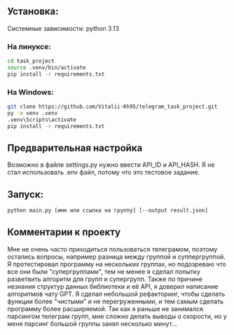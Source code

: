 ## Установка:

Системные зависимости:
python 3.13


### На линуксе:

```bash
cd task_project 
source .venv/bin/activate
pip install -r requirements.txt
```

### На Windows:
```bash
git clone https://github.com/Vitalii-Kh95/telegram_task_project.git
py -m venv .venv
.venv\Scripts\activate
pip install -r requirements.txt
```

## Предварительная настройка
Возможно в файле settings.py нужно ввести API_ID и API_HASH. Я не стал использовать .env файл, потому что это тестовое задание.


## Запуск:
```bash
python main.py [имя или ссылка на группу] [--output result.json]
```

## Комментарии к проекту
Мне не очень часто приходиться пользоваться телеграмом, поэтому остались вопросы, например разница между группой и суппергруппой. Я протестировал программу на нескольких группах, но подозреваю что все они были "супергруппами", тем не менее я сделал попытку разветвить алгоритм для групп и супергрупп. Также по причине незнания структур данных библиотеки и её API, я доверил написание алгоритмов чату GPT.
Я сделал небольшой рефакторинг, чтобы сделать функции более "чистыми" и не перегруженными, и тем самым сделать программу более расширяемой. Так как я раньше не занимался парсингом телеграм групп, мне сложно делать выводы о скорости, но у меня парсинг большой группы занял несколько минут...